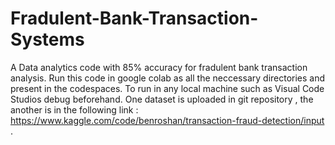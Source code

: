 # Fradulent-Bank-Transaction-Systems
A Data analytics code with 85% accuracy for fradulent bank transaction analysis.
Run this code in google colab as all the neccessary directories and present in the codespaces. To run in any local machine such as Visual Code Studios debug beforehand.
One dataset is uploaded in git repository , the another is in the following link : https://www.kaggle.com/code/benroshan/transaction-fraud-detection/input .

